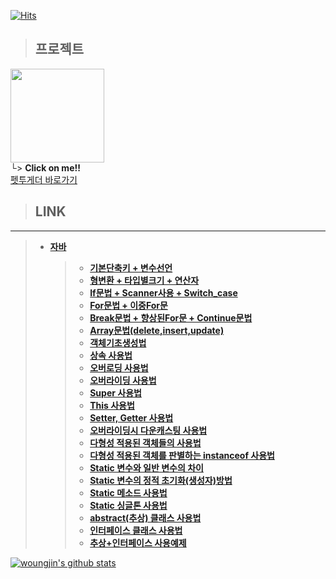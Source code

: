 [![Hits](https://hits.seeyoufarm.com/api/count/incr/badge.svg?url=https%3A%2F%2Fgithub.com%2Fwoungjin&count_bg=%2379C83D&title_bg=%23555555&icon=&icon_color=%23E7E7E7&title=hits&edge_flat=false)](https://hits.seeyoufarm.com)
 


> ## __프로젝트__
[<img width="150" src="https://user-images.githubusercontent.com/74219139/104112803-7c14a800-5336-11eb-8326-9f69c35b41e0.PNG">](https://github.com/woungjin/PetTogether.git) </img> <br/>
└> **Click on me!!** </br>
[펫투게더 바로가기](http://pettogether.pw/)
 



> ## __LINK__
- - -
> + [__자바__](https://github.com/woungjin/JAVABasic.git)
>    > + [__기본단축키 + 변수선언__](https://github.com/woungjin/JAVABasic/tree/master/src/day01)
>    > + [__형변환 + 타입별크기 + 연산자__](https://github.com/woungjin/JAVABasic/tree/master/src/day02)
>    > + [__If문법 + Scanner사용 + Switch_case__](https://github.com/woungjin/JAVABasic/tree/master/src/day03)
>    > + [__For문법 + 이중For문__](https://github.com/woungjin/JAVABasic/tree/master/src/day04/for_)
>    > + [**Break문법 + 향상된For문 + Continue문법**](https://github.com/woungjin/JAVABasic/tree/master/src/day05)
>    > + [__Array문법(delete,insert,update)__](https://github.com/woungjin/JAVABasic/tree/master/src/day06/array)
>    > + [__객체기초생성법__](https://github.com/woungjin/JAVABasic/tree/master/src/day08_Class)
>    > + [__상속 사용법__](https://github.com/woungjin/JAVABasic/tree/master/src/day09_extends/inherit/bad)
>    > + [__오버로딩 사용법__](https://github.com/woungjin/JAVABasic/tree/master/src/day09_extends/overloading/basic)
>    > + [__오버라이딩 사용법__](https://github.com/woungjin/JAVABasic/tree/master/src/day09_extends/overriding)
>    > + [__Super 사용법__](https://github.com/woungjin/JAVABasic/tree/master/src/day09_extends/super_)
>    > + [__This 사용법__](https://github.com/woungjin/JAVABasic/tree/master/src/day09_extends/this_/baisc)
>    > + [__Setter, Getter 사용법__](https://github.com/woungjin/JAVABasic/tree/master/src/day10_public/encap/good)
>    > + [__오버라이딩시 다운캐스팅 사용법__](https://github.com/woungjin/JAVABasic/blob/master/src/day10_public/poly/MainClass.java)
>    > + [__다형성 적용된 객체들의 사용법__](https://github.com/woungjin/JAVABasic/blob/master/src/day10_public/poly2/Main.java)
>    > + [__다형성 적용된 객체를 판별하는 instanceof 사용법__](https://github.com/woungjin/JAVABasic/blob/master/src/day10_public/poly_instanceof/Main.java)
>    > + [__Static 변수와 일반 변수의 차이__](https://github.com/woungjin/JAVABasic/tree/master/src/day11_static/static_/basic)
>    > + [__Static 변수의 정적 초기화(생성자)방법__](https://github.com/woungjin/JAVABasic/tree/master/src/day11_static/static_/init)
>    > + [__Static 메소드 사용법__](https://github.com/woungjin/JAVABasic/tree/master/src/day11_static/static_/method)
>    > + [__Static 싱글톤 사용법__](https://github.com/woungjin/JAVABasic/tree/master/src/day11_static/static_/singleton)
>    > + [__abstract(추상) 클래스 사용법__](https://github.com/woungjin/JAVABasic/tree/master/src/day12_abs_inter/good)
>    > + [__인터페이스 클래스 사용법__](https://github.com/woungjin/JAVABasic/tree/master/src/day12_abs_inter/inter_basic)
>    > + [__추상+인터페이스 사용예제__](https://github.com/woungjin/JAVABasic/tree/master/src/day12_abs_inter/inter_basic2)
>    > 
[![woungjin's github stats](https://github-readme-stats.vercel.app/api?username=woungjin)](https://github.com/anuraghazra/github-readme-stats)


